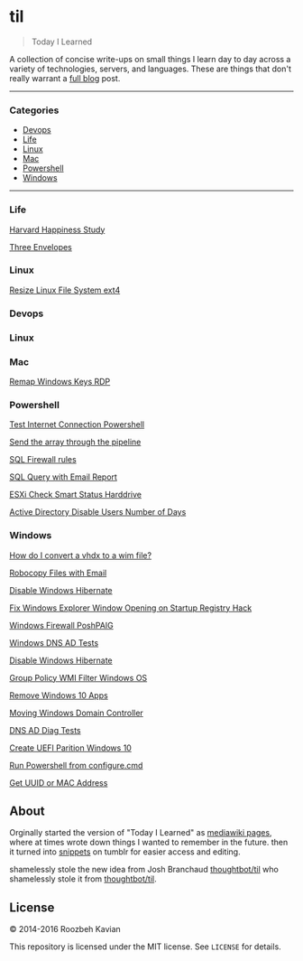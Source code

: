 # til

> Today I Learned

A collection of concise write-ups on small things I learn day to day across a
variety of technologies, servers, and languages. These are things that don't really
warrant a [full blog](https://roozbeh.io) post. 

---

### Categories

* [Devops](#devops)
* [Life](#life)
* [Linux](#linux)
* [Mac](#mac)
* [Powershell](#powershell)
* [Windows](#windows)

---
### Life
[Harvard Happiness Study](life/harvard-happiness-study.md)

[Three Envelopes](life/Prepare_3_Envelopes.md)
### Linux
[Resize Linux File System ext4](linux/resize_linux_filesystem.md)



### Devops
### Linux
### Mac
[Remap Windows Keys RDP](mac/autohotkey.md)

### Powershell
[Test Internet Connection Powershell](powershell/speedtest.md)

[Send the array through the pipeline](powershell/foreach.md)

[SQL Firewall rules](powershell/SQL_Firewall_Rules.md)

[SQL Query with Email Report](powershell/SQLQueryEmailReport.md)

[ESXi Check Smart Status Harddrive](powershell/esxi-HDsmartstatus-email.md)

[Active Directory Disable Users Number of Days](powershell/AD_DisableUsers.md)


### Windows
[How do I convert a vhdx to a wim file?](windows/create_wim_image.md)

[Robocopy Files with Email](windows/robocopy_email_enabled.md)

[Disable Windows Hibernate](windows/hibernate-enable-disable.md)

[Fix Windows Explorer Window Opening on Startup Registry Hack](windows/fix_explorer_windows_startup.md)

[Windows Firewall PoshPAIG](windows/PoshPAIG_Allow_Firewall.md)

[Windows DNS AD Tests](windows/DNS_Server_Diag.md)

[Disable Windows Hibernate](windows/hibernate-enable-disable.md)

[Group Policy WMI Filter Windows OS](windows/wmi_filter_gp.md)

[Remove Windows 10 Apps](windows/win10_remove_apps.md)

[Moving Windows Domain Controller](windows/movingDC.md)

[DNS AD Diag Tests](windows/DNS_Server_Diag.md)

[Create UEFI Parition Windows 10](windows/winpe/create_uefi_partitions_windows_10_.md)

[Run Powershell from configure.cmd](windows/configure.cmd)

[Get UUID or MAC Address](windows/get_UUID_Macaddress.md)
## About

Orginally started the version of "Today I Learned" as [mediawiki pages](http://wiki.gqdev.com), where at times wrote down things I wanted to remember in the future. 
then it turned  into [snippets](http://snippets.roozbehk.com/) on tumblr for easier access and editing.

shamelessly stole the new idea from Josh Branchaud [thoughtbot/til](https://github.com/jbranchaud/til) who shamelessly stole it from [thoughtbot/til](https://github.com/thoughtbot/til).

## License

&copy; 2014-2016 Roozbeh Kavian

This repository is licensed under the MIT license. See `LICENSE` for
details.
